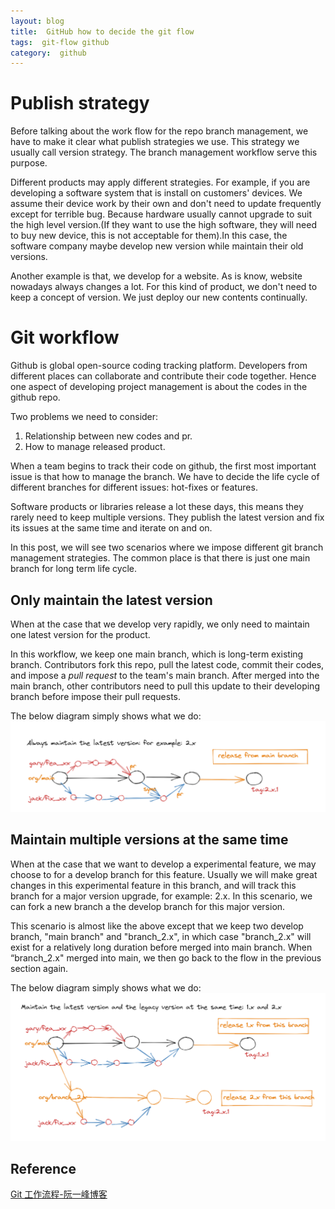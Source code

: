 ```yaml
---
layout: blog  
title:  GitHub how to decide the git flow
tags:  git-flow github
category:  github
---
```


# Publish strategy

Before talking about the work flow for the repo branch management, we have to make it clear what publish strategies we use. This strategy we usually call version strategy. The branch management workflow serve this purpose.

Different products may apply different strategies. For example, if you are developing a software system that is install on customers' devices. We assume their device work by their own and don't need to update frequently except for terrible bug. Because hardware usually cannot upgrade to suit the high level version.(If they want to use the high software, they will need to buy new device, this is not acceptable for them).In this case, the software company maybe develop new version while maintain their old versions.

Another example is that, we develop for a website. As is know, website nowadays always changes a lot. For this kind of product, we don't need to keep a concept of version. We just deploy our new contents continually.

# Git workflow

Github is global open-source coding tracking platform. Developers from different places can collaborate and contribute their code together. Hence one aspect of developing project management is about the codes in the github repo.

Two problems we need to consider:

1. Relationship between new codes and pr.
2. How to manage released product.

When a team begins to track their code on github, the first most important issue is that how to manage the branch. We have to decide the life cycle of different branches for different issues: hot-fixes or features.

Software products or libraries release a lot these days, this means they rarely need to keep multiple versions. They publish the latest version and fix its issues at the same time and iterate on and on.

In this post, we will see two scenarios where we impose different git branch management strategies. The common place is that there is just one main branch for long term life cycle.

## Only maintain the latest version

When at the case that we develop very rapidly, we only need to maintain one latest version for the product.

In this workflow, we keep one main branch, which is long-term existing branch. Contributors fork this repo, pull the latest code, commit their codes, and impose a *pull request* to the team's main branch. After merged into the main branch, other contributors need to pull this update to their developing branch before impose their pull requests.

The below diagram simply shows what we do:
![it-flow-maintain-only-latest-version](/img/blog/git-flow-maintain-only-latest-version.png)

## Maintain multiple versions at the same time

When at the case that we want to develop a experimental feature, we may choose to for a develop branch for this feature. Usually we will make great changes in this experimental feature in this branch, and will track this branch for a major version upgrade, for example: 2.x. In this scenario, we can fork a new branch a the develop branch for this major version.

This scenario is almost like the above except that we keep two develop branch, "main branch" and "branch_2.x", in which case "branch_2.x" will exist for a relatively long duration before merged into main branch. When “branch_2.x" merged into main, we then go back to the flow in the previous section again.

The below diagram simply shows what we do:
![git-flow-mantains-multiple-version](/img/blog/git-flow-mantains-multiple-version.png)

## Reference

[Git 工作流程-阮一峰博客](http://www.ruanyifeng.com/blog/2015/12/git-workflow.html)